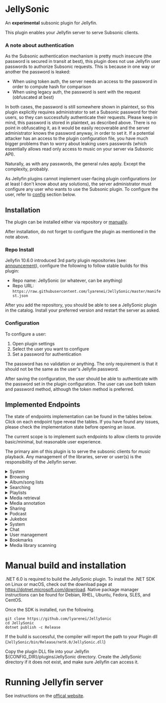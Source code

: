 # JellySonic
An **experimental** subsonic plugin for Jellyfin.

This plugin enables your Jellyfin server to serve Subsonic clients.

### A note about authentication
As the Subsonic authentication mechanism is pretty much insecure (the password is secured in transit at best),
this plugin does not use Jellyfin user passwords to authorize Subsonic requests.
This is because in one way or another the password is leaked:
- When using token auth, the server needs an access to the password in order to compute hash for comparison
- When using legacy auth, the password is sent with the request (obfuscated at best)


In both cases, the password is still somewhere shown in plaintext, so this plugin explicitly requires administrator
to set a Subsonic password for their users, so they can successfully authenticate their requests.
Please keep in mind, this password is stored in plaintext, as described above.
There is no point in obfuscating it, as it would be easily recoverable and
the server administrator knows the password anyway, in order to set it.
If a potential attacker has an access to the plugin configuration file, you have much bigger problems than to
worry about leaking users passwords (which essentially allows read only access to music on your server via Subsonic API).

Naturally, as with any passwords, the general rules apply. Except the complexity, probably.

As Jellyfin plugins cannot implement user-facing plugin configurations (or at least I don't know about any solutions),
the server administrator must configure any user who wants to use the Subsonic plugin.
To configure the user, refer to [config](#configuration) section below.

## Installation

The plugin can be installed either via repository or [manually](#manual-build-and-installation).

After installation, do not forget to configure the plugin as mentioned in the note above.

### Repo Install

Jellyfin 10.6.0 introduced 3rd party plugin repositories (see: [announcement](https://jellyfin.org/posts/plugin-updates/)), configure the following to follow stable builds for this plugin:

- Repo name: JellySonic (or whatever, can be anything)
- Repo URL: `https://raw.githubusercontent.com/lyarenei/JellySonic/master/manifest.json`

After you add the repository, you should be able to see a JellySonic plugin in the catalog.
Install your preferred version and restart the server as asked.

### Configuration

To configure a user:
1. Open plugin settings
2. Select the user you want to configure
3. Set a password for authentication

The password has no validation or anything.
The only requirement is that it should not be the same as the user's Jellyfin password.

After saving the configuration, the user should be able to authenticate with the password set in the plugin configuration.
The user can use both token and password method, although the token method is preferred.


## Implemented Endpoints
The state of endpoints implementation can be found in the tables below.
Click on each endpoint type reveal the tables.
If you have found any issues, please check the implementation state before opening an issue.

The current scope is to implement such endpoints to allow clients to provide basic/minimal, but reasonable user experience.

The primary aim of this plugin is to serve the subsonic clients for _music_ playback.
Any management of the libraries, server or user(s) is the responsibility of the Jellyfin server.

<details>
  <summary>System</summary>

| endpoint   | implemented | notes |
|------------|-------------|-------|
| ping       | yes         |       |
| getLicense | yes         |       |

</details>

<details>
  <summary>Browsing</summary>

| endpoint          | implemented | notes                |
|-------------------|-------------|----------------------|
| getMusicFolders   | yes         |                      |
| getIndexes        | yes         |                      |
| getMusicDirectory | yes         |                      |
| getGenres         | yes         |                      |
| getArtists        | yes         |                      |
| getArtist         | yes         |                      |
| getAlbum          | yes         |                      |
| getSong           | yes         |                      |
| getVideos         | no          | out of project scope |
| getVideoInfo      | no          | out of project scope |
| getArtistInfo     | partial     | returns empty data   |
| getArtistInfo2    | partial     | returns empty data   |
| getAlbumInfo      | no          | planned              |
| getAlbumInfo2     | no          | planned              |
| getSimilarSongs   | no          | not planned          |
| getSimilarSongs2  | no          | not planned          |
| getTopSongs       | no          | not planned          |

</details>

<details>
  <summary>Album/song lists</summary>

| endpoint        | implemented | notes                                                                |
|-----------------|-------------|----------------------------------------------------------------------|
| getAlbumList    | partial     | not implemented: frequent type and musicFolderId parameter           |
| getAlbumList2   | partial     | uses implementation of getAlbumList => accepts same parameter values |
| getRandomSongs  | no          | planned                                                              |
| getSongsByGenre | no          | planned                                                              |
| getNowPlaying   | no          | out of project scope                                                 |
| getStarred      | no          | planned                                                              |
| getStarred2     | no          | planned                                                              |

</details>

<details>
  <summary>Searching</summary>

| endpoint | implemented | notes                                            |
|----------|-------------|--------------------------------------------------|
| search   | no          | not planned - marked as deprecated in API schema |
| search2  | partial     | musicFolderId parameter not implemented          |
| search3  | partial     | musicFolderId parameter not implemented          |

</details>

<details>
  <summary>Playlists</summary>

| endpoint       | implemented | notes                |
|----------------|-------------|----------------------|
| getPlaylists   | no          | out of current scope |
| getPlaylist    | no          | out of current scope |
| createPlaylist | no          | out of current scope |
| updatePlaylist | no          | out of current scope |
| deletePlaylist | no          | out of current scope |

</details>

<details>
  <summary>Media retrieval</summary>

| endpoint    | implemented | notes                               |
|-------------|-------------|-------------------------------------|
| stream      | partial     | optional parameters not implemented |
| download    | yes         |                                     |
| hls         | no          | not planned                         |
| getCaptions | no          | out of project scope                |
| getCoverArt | partial     | size parameter not implemented      |
| getLyrics   | no          | not planned                         |
| getAvatar   | no          | planned                             |

</details>

<details>
  <summary>Media annotation</summary>

| endpoint  | implemented | notes            |
|-----------|-------------|------------------|
| star      | no          | pending decision |
| unstar    | no          | pending decision |
| setRating | no          | pending decision |
| scrobble  | no          | pending decision |

</details>

<details>
  <summary>Sharing</summary>

| endpoint     | implemented | notes                |
|--------------|-------------|----------------------|
| getShares    | no          | out of project scope |
| createShares | no          | out of project scope |
| updateShare  | no          | out of project scope |
| deleteShare  | no          | out of project scope |

</details>

<details>
  <summary>Podcast</summary>

| endpoint               | implemented | notes                |
|------------------------|-------------|----------------------|
| getPodcasts            | no          | out of current scope |
| getNewestPodcasts      | no          | out of current scope |
| refreshPodcasts        | no          | out of current scope |
| createPodcastChannel   | no          | out of current scope |
| deletePodcastChannel   | no          | out of current scope |
| deletePodcastEpisode   | no          | out of current scope |
| downloadPodcastEpisode | no          | out of current scope |

</details>

<details>
  <summary>Jukebox</summary>

| endpoint       | implemented | notes                       |
|----------------|-------------|-----------------------------|
| jukeboxControl | no          | no such feature in Jellyfin |

</details>

<details>
  <summary>System</summary>

| endpoint                   | implemented | notes                       |
|----------------------------|-------------|-----------------------------|
| getInternetRadioStations   | no          | no such feature in Jellyfin |
| createInternetRadioStation | no          | no such feature in Jellyfin |
| updateInternetRadioStation | no          | no such feature in Jellyfin |
| deleteInternetRadioStation | no          | no such feature in Jellyfin |

</details>

<details>
  <summary>Chat</summary>

| endpoint        | implemented | notes                       |
|-----------------|-------------|-----------------------------|
| getChatMessages | no          | no such feature in Jellyfin |
| addChatMessage  | no          | no such feature in Jellyfin |

</details>

<details>
  <summary>User management</summary>

| endpoint       | implemented | notes                                       |
|----------------|-------------|---------------------------------------------|
| getUser        | partial     | folders in the response are not implemented |
| getUsers       | no          | out of project scope                        |
| createUser     | no          | out of project scope                        |
| updateUser     | no          | out of project scope                        |
| deleteUser     | no          | out of project scope                        |
| changePassword | no          | out of project scope                        |

</details>

<details>
  <summary>Bookmarks</summary>

| endpoint       | implemented | notes            |
|----------------|-------------|------------------|
| getBookmarks   | no          | pending decision |
| createBookmark | no          | pending decision |
| deleteBookmark | no          | pending decision |
| getPlayQueue   | no          | pending decision |
| savePlayQueue  | no          | pending decision |

</details>

<details>
  <summary>Media library scanning</summary>

| endpoint      | implemented | notes                |
|---------------|-------------|----------------------|
| getScanStatus | no          | out of project scope |
| startScan     | no          | out of project scope |

</details>


# Manual build and installation

.NET 6.0 is required to build the JellySonic plugin.
To install the .NET SDK on Linux or macOS, check out the download page at https://dotnet.microsoft.com/download.
Native package manager instructions can be found for Debian, RHEL, Ubuntu, Fedora, SLES, and CentOS.

Once the SDK is installed, run the following.

```
git clone https://github.com/lyarenei/JellySonic
cd JellySonic
dotnet publish -c Release
```

If the build is successful, the compiler will report the path to your Plugin dll (`JellySonic/bin/Release/net6.0/JellySonic.dll`)

Copy the plugin DLL file into your Jellyfin ${CONFIG_DIR}/plugins/JellySonic directory.
Create the JellySonic directory if it does not exist, and make sure Jellyfin can access it.

# Running Jellyfin server

See instructions on the [offical website](https://jellyfin.org/downloads/).
